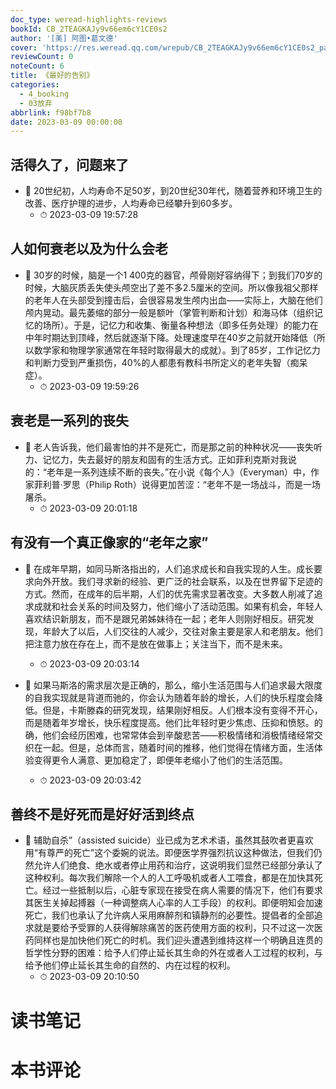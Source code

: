 ```yaml
---
doc_type: weread-highlights-reviews
bookId: CB_2TEAGKAJy9v66em6cY1CE0s2
author: '[美] 阿图•葛文德'
cover: 'https://res.weread.qq.com/wrepub/CB_2TEAGKAJy9v66em6cY1CE0s2_parsecover'
reviewCount: 0
noteCount: 6
title: 《最好的告别》
categories:
  - 4_booking
  - 03放弃
abbrlink: f98bf7b8
date: 2023-03-09 00:00:00
---
```



## 活得久了，问题来了


- 📌 20世纪初，人均寿命不足50岁，到20世纪30年代，随着营养和环境卫生的改善、医疗护理的进步，人均寿命已经攀升到60多岁。 
    - ⏱ 2023-03-09 19:57:28 
## 人如何衰老以及为什么会老


- 📌 30岁的时候，脑是一个1 400克的器官，颅骨刚好容纳得下；到我们70岁的时候，大脑灰质丢失使头颅空出了差不多2.5厘米的空间。所以像我祖父那样的老年人在头部受到撞击后，会很容易发生颅内出血——实际上，大脑在他们颅内晃动。最先萎缩的部分一般是额叶（掌管判断和计划）和海马体（组织记忆的场所）。于是，记忆力和收集、衡量各种想法（即多任务处理）的能力在中年时期达到顶峰，然后就逐渐下降。处理速度早在40岁之前就开始降低（所以数学家和物理学家通常在年轻时取得最大的成就）。到了85岁，工作记忆力和判断力受到严重损伤，40%的人都患有教科书所定义的老年失智（痴呆症）。 
    - ⏱ 2023-03-09 19:59:26 
## 衰老是一系列的丧失


- 📌 老人告诉我，他们最害怕的并不是死亡，而是那之前的种种状况——丧失听力、记忆力，失去最好的朋友和固有的生活方式。正如菲利克斯对我说的：“老年是一系列连续不断的丧失。”在小说《每个人》（Everyman）中，作家菲利普·罗思（Philip Roth）说得更加苦涩：“老年不是一场战斗，而是一场屠杀。 
    - ⏱ 2023-03-09 20:01:18 
## 有没有一个真正像家的“老年之家”


- 📌 在成年早期，如同马斯洛指出的，人们追求成长和自我实现的人生。成长要求向外开放。我们寻求新的经验、更广泛的社会联系，以及在世界留下足迹的方式。然而，在成年的后半期，人们的优先需求显著改变。大多数人削减了追求成就和社会关系的时间及努力，他们缩小了活动范围。如果有机会，年轻人喜欢结识新朋友，而不是跟兄弟姊妹待在一起；老年人则刚好相反。研究发现，年龄大了以后，人们交往的人减少，交往对象主要是家人和老朋友。他们把注意力放在存在上，而不是放在做事上；关注当下，而不是未来。 
    - ⏱ 2023-03-09 20:03:14 

- 📌 如果马斯洛的需求层次是正确的，那么，缩小生活范围与人们追求最大限度的自我实现就是背道而驰的，你会认为随着年龄的增长，人们的快乐程度会降低。但是，卡斯滕森的研究发现，结果刚好相反。人们根本没有变得不开心，而是随着年岁增长，快乐程度提高。他们比年轻时更少焦虑、压抑和愤怒。的确，他们会经历困难，也常常体会到辛酸悲苦——积极情绪和消极情绪经常交织在一起。但是，总体而言，随着时间的推移，他们觉得在情绪方面，生活体验变得更令人满意、更加稳定了，即便年老缩小了他们的生活范围。 
    - ⏱ 2023-03-09 20:03:42 
## 善终不是好死而是好好活到终点


- 📌 辅助自杀”（assisted suicide）业已成为艺术术语，虽然其鼓吹者更喜欢用“有尊严的死亡”这个委婉的说法。即便医学界强烈抗议这种做法，但我们仍然允许人们绝食、绝水或者停止用药和治疗，这说明我们显然已经部分承认了这种权利。每次我们解除一个人的人工呼吸机或者人工喂食，都是在加快其死亡。经过一些抵制以后，心脏专家现在接受在病人需要的情况下，他们有要求其医生关掉起搏器（一种调整病人心率的人工手段）的权利。即便明知会加速死亡，我们也承认了允许病人采用麻醉剂和镇静剂的必要性。提倡者的全部追求就是要给予受罪的人获得解除痛苦的医药使用方面的权利，只不过这一次医药同样也是加快他们死亡的时机。我们迎头遭遇到维持这样一个明确且连贯的哲学性分野的困难：给予人们停止延长其生命的外在或者人工过程的权利，与给予他们停止延长其生命的自然的、内在过程的权利。 
    - ⏱ 2023-03-09 20:10:50 

# 读书笔记


# 本书评论
